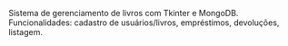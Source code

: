 Sistema de gerenciamento de livros com Tkinter e MongoDB.
Funcionalidades: cadastro de usuários/livros, empréstimos, devoluções, listagem.